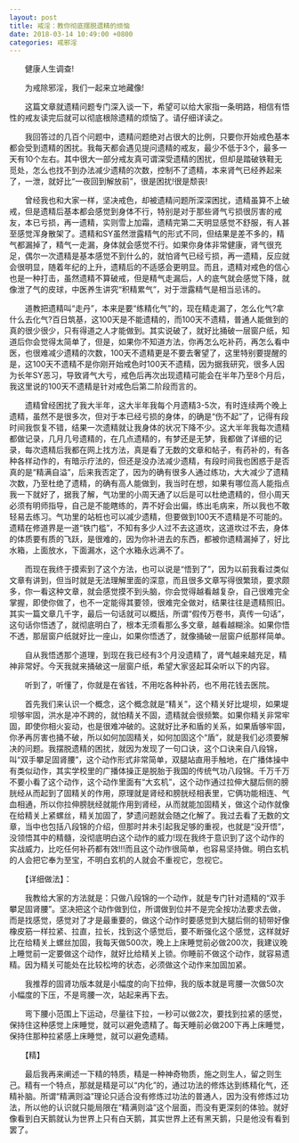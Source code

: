 ```yaml
---
layout: post
title: 戒淫：教你彻底摆脱遗精的烦恼
date: 2018-03-14 10:49:00 +0800
categories: 戒邪淫
---
```


　　健康人生调查!
　　为戒除邪淫，我们一起来立地藏像!
　　这篇文章就遗精问题专门深入谈一下，希望可以给大家指一条明路，相信有悟性的戒友读完后就可以彻底根除遗精的烦恼了。请仔细详读之。
　　我回答过的几百个问题中，遗精问题绝对占很大的比例，只要你开始戒色基本都会受到遗精的困扰。我每天都会遇见提问遗精的戒友，最少不低于3个，最多一天有10个左右。其中很大一部分戒友真可谓深受遗精的困扰，但却是踏破铁鞋无觅处，怎么也找不到办法减少遗精的次数，控制不了遗精，本来肾气已经养起来了，一泄，就好比“一夜回到解放前”，很是困扰!很是颓丧!
　　曾经我也和大家一样，坚决戒色，却被遗精问题所深深困扰，遗精虽算不上破戒，但是遗精后基本都会感觉到身体不行，特别是对于那些肾气亏损很厉害的戒友，本已亏损，再一遗精，实则雪上加霜，遗精完第二天明显感觉不舒服，有人甚至感觉浑身散架了。遗精和SY虽然泄露精气的形式不同，但结果是差不多的，精气都漏掉了，精气一走漏，身体就会感觉不行。如果你身体非常健康，肾气很充足，偶尔一次遗精是基本感觉不到什么的，就怕肾气已经亏损，再一遗精，反应就会很明显，随着年纪的上升，遗精后的不适感会更明显。而且，遗精对戒色的信心也是一种打击，虽然遗精不算破戒，但是精气走漏后，人的底气就会感觉下降，就像泄了气的皮球，中医养生讲究“积精累气”，对于泄露精气是相当忌讳的。
　　道教把遗精叫“走丹”，本来是要“练精化气”的，现在精走漏了，怎么化气?拿什么去化气?百日筑基，这100天是不能遗精的，而100天不遗精，普通人能做到的真的很少很少，只有得道之人才能做到。其实说破了，就好比捅破一层窗户纸，知道后你会觉得太简单了，但是，如果你不知道方法，你再怎么吃补药，再怎么看中医，也很难减少遗精的次数，100天不遗精更是不要去奢望了，这里特别要提醒的是，这100天不遗精不是你刚开始戒色时100天不遗精，因为据我研究，很多人因为长年SY恶习，导致肾气大亏，戒色后再次出现遗精可能会在半年乃至8个月后，我这里说的100天不遗精是针对戒色后第二阶段而言的。
　　遗精曾经困扰了我大半年，这大半年我每个月遗精3-5次，有时连续两个晚上遗精，虽然不是很多次，但对于本已经亏损的身体，的确是“伤不起”了，记得有段时间我恢复不错，结果一次遗精就让我身体的状况下降不少。这大半年我每次遗精都做记录，几月几号遗精的，在几点遗精的，有梦还是无梦，我都做了详细的记录，每次遗精后我都在网上找方法，真是看了无数的文章和帖子，有药补的，有各种各样动作的，有暗示疗法的，但还是没办法减少遗精，有段时间我也困惑于是否真的是“精满自溢”，后来我否定了，因为的确有很多人通过练功，大大减少了遗精次数，乃至杜绝了遗精，的确有高人能做到，我当时在想，如果有哪位高人能指点我一下就好了，据我了解，气功里的小周天通了以后是可以杜绝遗精的，但小周天必须有明师指导，自己是不能瞎练的，弄不好会出偏，练出毛病来，所以我也不敢轻易去练习。气功里的站桩也可以减少遗精，但要做到100天不遗精是不可能的。遗精在修道界是一道“铁门槛”，不知有多少人过不去这道坎，这道坎过不去，身体的体质要有质的飞跃，是很难的，因为你补进去的东西，都被你遗精漏掉了，好比水箱，上面放水，下面漏水，这个水箱永远满不了。
　　而现在我终于摸索到了这个方法，也可以说是“悟到了”，因为以前我看过类似文章有讲到，但当时就是无法理解里面的深意，而且很多文章写得很繁琐，要求颇多，你一看这种文章，就会感觉摸不到头脑，你会觉得越看越复杂，自己很难完全掌握，即使你做了，也不一定能得其要领，很难完全做对，结果往往是遗精照旧。其实一篇文章几千字，最后一句话就可以概括，所谓“假传万卷书，真传一句话”，这句话你悟透了，就彻底明白了，根本无须看那么多文章，越看越糊涂。如果你悟不透，那层窗户纸就好比一座山，如果你悟透了，就像捅破一层窗户纸那样简单。
　　自从我悟透那个道理，到现在我已经有3个月没遗精了，肾气越来越充足，精神非常好。今天我就来捅破这一层窗户纸，希望大家竖起耳朵听以下的内容。
　　听到了，听懂了，你就是在省钱，不用吃各种补药，也不用花钱去医院。
　　首先我们来认识一个概念，这个概念就是“精关”，这个精关好比堤坝，如果堤坝够牢固，洪水是冲不跨的，就怕精关不固，遗精就会很频繁。如果你精关非常牢固，即使你相火妄动，也是很难冲破的。这就好比矛和盾的关系，如果盾够牢固，你矛再厉害也捅不破，所以如何加固精关，如何加固这个“盾”，就是我们必须要解决的问题。我摆脱遗精的困扰，就因为发现了一句口诀，这个口诀来自八段锦，叫“双手攀足固肾腰”，这个动作形式非常简单，双腿站直用手触地，在广播体操中有类似动作，其实学校里的广播体操正是脱胎于我国的传统气功八段锦。千万千万不要小看了这个动作，这个动作里面有“大玄机”，这个动作通过拉伸大腿后侧的膀胱经从而起到了固精关的作用，原理就是肾经和膀胱经相表里，它俩功能相连、气血相通，所以你拉伸膀胱经就能作用到肾经，从而就能加固精关，做这个动作就像在给精关上紧螺丝，精关加固了，梦遗问题就会随之化解了。我过去看了无数的文章，当中也包括八段锦的介绍，但那时并未引起我足够的重视，也就是“没开悟”，没领悟其中的精髓，没彻底明白这个动作的威力!现在我终于意识到了这个动作的实战威力，比吃任何补药都有效!!!而且这个动作很简单，也容易坚持做。明白玄机的人会把它奉为至宝，不明白玄机的人就会不重视它，忽视它。
　　【详细做法】：
　　我教给大家的方法就是：只做八段锦的一个动作，就是专门针对遗精的“双手攀足固肾腰”。坚决把这个动作做到位，所谓做到位并不是完全按功法要求去做，而是找感觉，感觉对了才是最重要的，做这个动作时要感觉到大腿后侧的韧带好像橡皮筋一样拉紧、拉直，拉长，找到这个感觉后，要不断强化这个感觉，这样就好比在给精关上螺丝加固，我每天做500次，晚上上床睡觉前必做200次，我建议晚上睡觉前一定要做这个动作，就好比给精关上锁。你睡前不做这个动作，就容易遗精。因为精关可能处在比较松垮的状态，必须做这个动作来加固加紧。
　　我推荐的固肾功版本就是小幅度的向下拉伸，我的版本就是弯腰一次做50次小幅度的下压，不是弯腰一次，站起来再下去。
　　弯下腰小范围上下运动，尽量往下拉，一秒可以做2次，要找到拉紧的感觉，保持住这种感觉上床睡觉，就可以避免遗精了。每天睡前必做200下再上床睡觉，保持住那种拉紧感上床睡觉，就可以避免遗精。
　　【精】
　　最后我再来阐述一下精的特质，精是一种神奇物质，施之则生人，留之则生己。精有一个特点，那就是精是可以“内化”的，通过功法的修炼达到练精化气，还精补脑。所谓“精满则溢”理论只适合没有修炼过功法的普通人，因为没有修炼过功法，所以他的认识就只能局限在“精满则溢”这个层面，而没有更深刻的体验。就好像看到白天鹅就认为世界上只有白天鹅，其实世界上还有黑天鹅，只是他没有看到罢了。